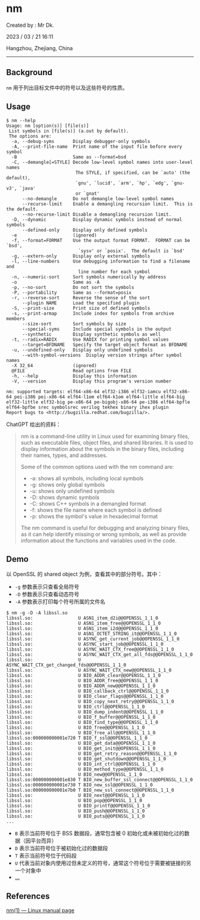 # nm

Created by : Mr Dk.

2023 / 03 / 21 16:11

Hangzhou, Zhejiang, China

---

## Background

`nm` 用于列出目标文件中的符号以及这些符号的性质。

## Usage

```shell
$ nm --help
Usage: nm [option(s)] [file(s)]
 List symbols in [file(s)] (a.out by default).
 The options are:
  -a, --debug-syms       Display debugger-only symbols
  -A, --print-file-name  Print name of the input file before every symbol
  -B                     Same as --format=bsd
  -C, --demangle[=STYLE] Decode low-level symbol names into user-level names
                          The STYLE, if specified, can be `auto' (the default),
                          `gnu', `lucid', `arm', `hp', `edg', `gnu-v3', `java'
                          or `gnat'
      --no-demangle      Do not demangle low-level symbol names
      --recurse-limit    Enable a demangling recursion limit.  This is the default.
      --no-recurse-limit Disable a demangling recursion limit.
  -D, --dynamic          Display dynamic symbols instead of normal symbols
      --defined-only     Display only defined symbols
  -e                     (ignored)
  -f, --format=FORMAT    Use the output format FORMAT.  FORMAT can be `bsd',
                           `sysv' or `posix'.  The default is `bsd'
  -g, --extern-only      Display only external symbols
  -l, --line-numbers     Use debugging information to find a filename and
                           line number for each symbol
  -n, --numeric-sort     Sort symbols numerically by address
  -o                     Same as -A
  -p, --no-sort          Do not sort the symbols
  -P, --portability      Same as --format=posix
  -r, --reverse-sort     Reverse the sense of the sort
      --plugin NAME      Load the specified plugin
  -S, --print-size       Print size of defined symbols
  -s, --print-armap      Include index for symbols from archive members
      --size-sort        Sort symbols by size
      --special-syms     Include special symbols in the output
      --synthetic        Display synthetic symbols as well
  -t, --radix=RADIX      Use RADIX for printing symbol values
      --target=BFDNAME   Specify the target object format as BFDNAME
  -u, --undefined-only   Display only undefined symbols
      --with-symbol-versions  Display version strings after symbol names
  -X 32_64               (ignored)
  @FILE                  Read options from FILE
  -h, --help             Display this information
  -V, --version          Display this program's version number

nm: supported targets: elf64-x86-64 elf32-i386 elf32-iamcu elf32-x86-64 pei-i386 pei-x86-64 elf64-l1om elf64-k1om elf64-little elf64-big elf32-little elf32-big pe-x86-64 pe-bigobj-x86-64 pe-i386 elf64-bpfle elf64-bpfbe srec symbolsrec verilog tekhex binary ihex plugin
Report bugs to <http://bugzilla.redhat.com/bugzilla/>.
```

ChatGPT 给出的资料：

> nm is a command-line utility in Linux used for examining binary files, such as executable files, object files, and shared libraries. It is used to display information about the symbols in the binary files, including their names, types, and addresses.
>
> Some of the common options used with the nm command are:
>
> - -a: shows all symbols, including local symbols
> - -g: shows only global symbols
> - -u: shows only undefined symbols
> - -D: shows dynamic symbols
> - -C: shows C++ symbols in a demangled format
> - -f: shows the file name where each symbol is defined
> - -p: shows the symbol's value in hexadecimal format
>
> The nm command is useful for debugging and analyzing binary files, as it can help identify missing or wrong symbols, as well as provide information about the functions and variables used in the code.

## Demo

以 OpenSSL 的 shared object 为例，查看其中的部分符号。其中：

- `-g` 参数表示只查看全局符号
- `-D` 参数表示只查看动态符号
- `-A` 参数表示打印每个符号所属的文件名

```shell
$ nm -g -D -A libssl.so
libssl.so:                 U ASN1_item_d2i@@OPENSSL_1_1_0
libssl.so:                 U ASN1_item_free@@OPENSSL_1_1_0
libssl.so:                 U ASN1_item_i2d@@OPENSSL_1_1_0
libssl.so:                 U ASN1_OCTET_STRING_it@@OPENSSL_1_1_0
libssl.so:                 U ASYNC_get_current_job@@OPENSSL_1_1_0
libssl.so:                 U ASYNC_start_job@@OPENSSL_1_1_0
libssl.so:                 U ASYNC_WAIT_CTX_free@@OPENSSL_1_1_0
libssl.so:                 U ASYNC_WAIT_CTX_get_all_fds@@OPENSSL_1_1_0
libssl.so:                 U ASYNC_WAIT_CTX_get_changed_fds@@OPENSSL_1_1_0
libssl.so:                 U ASYNC_WAIT_CTX_new@@OPENSSL_1_1_0
libssl.so:                 U BIO_ADDR_clear@@OPENSSL_1_1_0
libssl.so:                 U BIO_ADDR_free@@OPENSSL_1_1_0
libssl.so:                 U BIO_ADDR_new@@OPENSSL_1_1_0
libssl.so:                 U BIO_callback_ctrl@@OPENSSL_1_1_0
libssl.so:                 U BIO_clear_flags@@OPENSSL_1_1_0
libssl.so:                 U BIO_copy_next_retry@@OPENSSL_1_1_0
libssl.so:                 U BIO_ctrl@@OPENSSL_1_1_0
libssl.so:                 U BIO_dump_indent@@OPENSSL_1_1_0
libssl.so:                 U BIO_f_buffer@@OPENSSL_1_1_0
libssl.so:                 U BIO_find_type@@OPENSSL_1_1_0
libssl.so:                 U BIO_free@@OPENSSL_1_1_0
libssl.so:                 U BIO_free_all@@OPENSSL_1_1_0
libssl.so:000000000001e720 T BIO_f_ssl@@OPENSSL_1_1_0
libssl.so:                 U BIO_get_data@@OPENSSL_1_1_0
libssl.so:                 U BIO_get_init@@OPENSSL_1_1_0
libssl.so:                 U BIO_get_retry_reason@@OPENSSL_1_1_0
libssl.so:                 U BIO_get_shutdown@@OPENSSL_1_1_0
libssl.so:                 U BIO_int_ctrl@@OPENSSL_1_1_0
libssl.so:                 U BIO_method_type@@OPENSSL_1_1_0
libssl.so:                 U BIO_new@@OPENSSL_1_1_0
libssl.so:000000000001e830 T BIO_new_buffer_ssl_connect@@OPENSSL_1_1_0
libssl.so:000000000001e730 T BIO_new_ssl@@OPENSSL_1_1_0
libssl.so:000000000001e7b0 T BIO_new_ssl_connect@@OPENSSL_1_1_0
libssl.so:                 U BIO_next@@OPENSSL_1_1_0
libssl.so:                 U BIO_pop@@OPENSSL_1_1_0
libssl.so:                 U BIO_printf@@OPENSSL_1_1_0
libssl.so:                 U BIO_push@@OPENSSL_1_1_0
libssl.so:                 U BIO_puts@@OPENSSL_1_1_0
...
```

- `B` 表示当前符号位于 BSS 数据段，通常包含被 0 初始化或未被初始化过的数据（因平台而异）
- `D` 表示当前符号位于被初始化过的数据段
- `T` 表示当前符号位于代码段
- `U` 代表当前对象内使用过但未定义的符号，通常这个符号位于需要被链接的另一个对象中
- [...](https://man7.org/linux/man-pages/man1/nm.1.html)

## References

[nm(1) — Linux manual page](https://man7.org/linux/man-pages/man1/nm.1.html)
